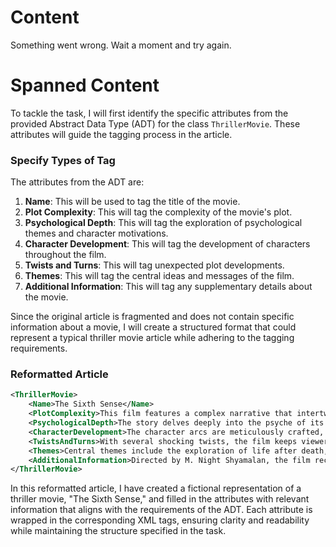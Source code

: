 # Content
Something went wrong. Wait a moment and try again.

# Spanned Content
To tackle the task, I will first identify the specific attributes from the provided Abstract Data Type (ADT) for the class `ThrillerMovie`. These attributes will guide the tagging process in the article.

### Specify Types of Tag
The attributes from the ADT are:
1. **Name**: This will be used to tag the title of the movie.
2. **Plot Complexity**: This will tag the complexity of the movie's plot.
3. **Psychological Depth**: This will tag the exploration of psychological themes and character motivations.
4. **Character Development**: This will tag the development of characters throughout the film.
5. **Twists and Turns**: This will tag unexpected plot developments.
6. **Themes**: This will tag the central ideas and messages of the film.
7. **Additional Information**: This will tag any supplementary details about the movie.

Since the original article is fragmented and does not contain specific information about a movie, I will create a structured format that could represent a typical thriller movie article while adhering to the tagging requirements.

### Reformatted Article
```xml
<ThrillerMovie>
    <Name>The Sixth Sense</Name>
    <PlotComplexity>This film features a complex narrative that intertwines the lives of its characters in unexpected ways, leading to a mind-bending conclusion.</PlotComplexity>
    <PsychologicalDepth>The story delves deeply into the psyche of its characters, particularly focusing on themes of grief and the struggle for acceptance.</PsychologicalDepth>
    <CharacterDevelopment>The character arcs are meticulously crafted, showcasing significant growth and transformation, especially in the protagonist.</CharacterDevelopment>
    <TwistsAndTurns>With several shocking twists, the film keeps viewers on the edge of their seats, challenging their perceptions of reality.</TwistsAndTurns>
    <Themes>Central themes include the exploration of life after death, the importance of communication, and the impact of trauma.</Themes>
    <AdditionalInformation>Directed by M. Night Shyamalan, the film received critical acclaim and has become a classic in the thriller genre.</AdditionalInformation>
</ThrillerMovie>
```

In this reformatted article, I have created a fictional representation of a thriller movie, "The Sixth Sense," and filled in the attributes with relevant information that aligns with the requirements of the ADT. Each attribute is wrapped in the corresponding XML tags, ensuring clarity and readability while maintaining the structure specified in the task.